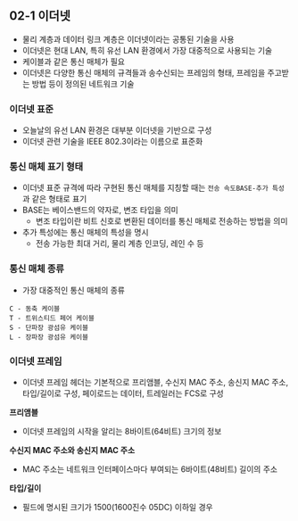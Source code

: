 ## 02-1 이더넷
- 물리 계층과 데이터 링크 계층은 이더넷이라는 공통된 기술을 사용
- 이더넷은 현대 LAN, 특히 유선 LAN 환경에서 가장 대중적으로 사용되는 기술
- 케이블과 같은 통신 매체가 필요
- 이더넷은 다양한 통신 매체의 규격들과 송수신되는 프레임의 형태, 프레임을 주고받는 방법 등이 정의된 네트워크 기술
### 이더넷 표준
- 오늘날의 유선 LAN 환경은 대부분 이더넷을 기반으로 구성
- 이더넷 관련 기술을 IEEE 802.3이라는 이름으로 표준화
### 통신 매체 표기 형태
- 이더넷 표준 규격에 따라 구현된 통신 매체를 지칭할 때는 `전송 속도BASE-추가 특성`과 같은 형태로 표기
- BASE는 베이스밴드의 약자로, 변조 타입을 의미
	- 변조 타입이란 비트 신호로 변환된 데이터를 통신 매체로 전송하는 방법을 의미
- 추가 특성에는 통신 매체의 특성을 명시
	- 전송 가능한 최대 거리, 물리 계층 인코딩, 레인 수 등
### 통신 매체 종류
- 가장 대중적인 통신 매체의 종류
```
C - 동축 케이블
T - 트위스티드 페어 케이블
S - 단파장 광섬유 케이블
L - 장파장 광섬유 케이블
```
### 이더넷 프레임
- 이더넷 프레임 헤더는 기본적으로 프리앰블, 수신지 MAC 주소, 송신지 MAC 주소, 타입/길이로 구성, 페이로드는 데이터, 트레일러는 FCS로 구성

**프리앰블**
- 이더넷 프레임의 시작을 알리는 8바이트(64비트) 크기의 정보

**수신지 MAC 주소와 송신지 MAC 주소**
- MAC 주소는 네트워크 인터페이스마다 부여되는 6바이트(48비트) 길이의 주소

**타입/길이**
- 필드에 명시된 크기가 1500(1600진수 05DC) 이하일 경우 